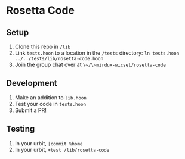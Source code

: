 # Rosetta Code

## Setup
1. Clone this repo in `/lib`
2. Link `tests.hoon` to a location in the `/tests` directory: `ln tests.hoon ../../tests/lib/rosetta-code.hoon`
3. Join the group chat over at `\~/\~mirdux-wicsel/rosetta-code`

## Development
1. Make an addition to `lib.hoon`
2. Test your code in `tests.hoon`
3. Submit a PR!

## Testing
1. In your urbit, `|commit %home`
2. In your urbit, `+test /lib/rosetta-code`
